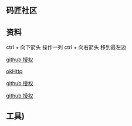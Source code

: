 ## 码匠社区
## 资料 
ctrl + 向下箭头 操作一列
ctrl + 向右箭头 移到最左边

[github 授权](https://developer.github.com/apps/building-oauth-apps/creating-an-oauth-app/)

[okHttp](https://square.github.io/okhttp/)

[github 授权](https://developer.github.com/apps/building-oauth-apps/creating-an-oauth-app/)

[github 授权](https://developer.github.com/apps/building-oauth-apps/creating-an-oauth-app/)

## 工具)